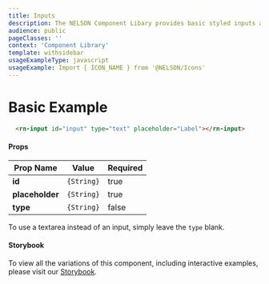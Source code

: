 ```yaml
---
title: Inputs
description: The NELSON Component Libary provides basic styled inputs and textareas
audience: public
pageClasses: ''
context: 'Component Library'
template: withsidebar
usageExampleType: javascript
usageExample: Import { ICON_NAME } from '@NELSON/Icons'
---
```


# Basic Example

```html
  <rn-input id="input" type="text" placeholder="Label"></rn-input>
```

#### Props

Prop Name       | Value      | Required
--------------- | ---------- | --------
**id**          | `{String}` | true
**placeholder** | `{String}` | true
**type**        | `{String}` | false

To use a textarea instead of an input, simply leave the `type` blank.


#### Storybook

To view all the variations of this component, including interactive examples, please visit our [Storybook]().

